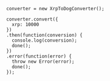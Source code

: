 
      converter = new XrpToDogConverter();

      converter.convert({
        xrp: 10000
      })  
      .then(function(conversion) {
        console.log(conversion);
        done();
      })  
      .error(function(error) {
        throw new Error(error);
        done();
      }); 
